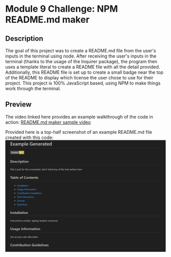 # **Module 9 Challenge:** NPM README.md maker

## Description

The goal of this project was to create a README.md file from the user's inputs in the terminal using node. After receiving the user's inputs in the terminal (thanks to the usage of the Inquirer package), the program then uses a template literal to create a README file with all the detail provided. Additionally, this README file is set up to create a small badge near the top of the README to display which license the user chose to use for their project. This project is 100% JavaScript based, using NPM to make things work through the terminal.

## Preview

The video linked here provides an example walkthrough of the code in action:
[README.md maker sample video](https://drive.google.com/file/d/1wyVTuKKqCys0eFqlXXG2eKagKUrCC4O_/view)

Provided here is a top-half screenshot of an example README.md file created with this code: ![An image of an example created with the code](./assets/sample-readme.PNG)
